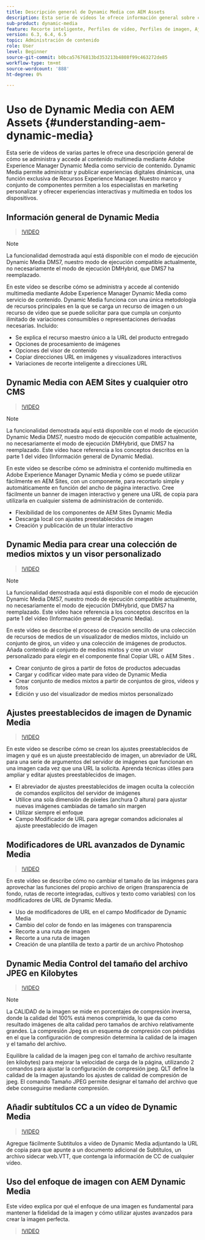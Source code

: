 ```yaml
---
title: Descripción general de Dynamic Media con AEM Assets
description: Esta serie de vídeos le ofrece información general sobre cómo se administra y accede al contenido multimedia mediante Adobe Experience Manager Dynamic Media como servicio de contenido. Dynamic Media permite administrar y publicar experiencias digitales dinámicas, una función exclusiva de Recursos Experience Manager. Nuestro marco y conjunto de componentes permiten a los especialistas en marketing personalizar y ofrecer experiencias interactivas y multimedia en todos los dispositivos.
sub-product: dynamic-media
feature: Recorte inteligente, Perfiles de vídeo, Perfiles de imagen, Ajustes preestablecidos de visor, Vídeo VR 360, Conjuntos de imágenes, Conjuntos de giros
version: 6.3, 6.4, 6.5
topic: Administración de contenido
role: User
level: Beginner
source-git-commit: b0bca57676813bd353213b4808f99c463272de85
workflow-type: tm+mt
source-wordcount: '888'
ht-degree: 0%

---
```



# Uso de Dynamic Media con AEM Assets {#understanding-aem-dynamic-media}

Esta serie de vídeos de varias partes le ofrece una descripción general de cómo se administra y accede al contenido multimedia mediante Adobe Experience Manager Dynamic Media como servicio de contenido. Dynamic Media permite administrar y publicar experiencias digitales dinámicas, una función exclusiva de Recursos Experience Manager. Nuestro marco y conjunto de componentes permiten a los especialistas en marketing personalizar y ofrecer experiencias interactivas y multimedia en todos los dispositivos.

## Información general de Dynamic Media

>[!VIDEO](https://video.tv.adobe.com/v/27144/?quality=9&learn=on)

>[!NOTE]
>
>La funcionalidad demostrada aquí está disponible con el modo de ejecución Dynamic Media DMS7, nuestro modo de ejecución compatible actualmente, no necesariamente el modo de ejecución DMHybrid, que DMS7 ha reemplazado.

En este vídeo se describe cómo se administra y accede al contenido multimedia mediante Adobe Experience Manager Dynamic Media como servicio de contenido. Dynamic Media funciona con una única metodología de recursos principales en la que se carga un recurso de imagen o un recurso de vídeo que se puede solicitar para que cumpla un conjunto ilimitado de variaciones consumibles o representaciones derivadas necesarias. Incluido:

* Se explica el recurso maestro único a la URL del producto entregado
* Opciones de procesamiento de imágenes
* Opciones del visor de contenido
* Copiar direcciones URL en imágenes y visualizadores interactivos
* Variaciones de recorte inteligente a direcciones URL

## Dynamic Media con AEM Sites y cualquier otro CMS

>[!VIDEO](https://video.tv.adobe.com/v/27145/?quality=9&learn=on)

>[!NOTE]
>
>La funcionalidad demostrada aquí está disponible con el modo de ejecución Dynamic Media DMS7, nuestro modo de ejecución compatible actualmente, no necesariamente el modo de ejecución DMHybrid, que DMS7 ha reemplazado. Este vídeo hace referencia a los conceptos descritos en la parte 1 del vídeo (Información general de Dynamic Media).

En este vídeo se describe cómo se administra el contenido multimedia en Adobe Experience Manager Dynamic Media y cómo se puede utilizar fácilmente en AEM Sites, con un componente, para recortarlo simple y automáticamente en función del ancho de página interactivo. Cree fácilmente un banner de imagen interactivo y genere una URL de copia para utilizarla en cualquier sistema de administración de contenido.

* Flexibilidad de los componentes de AEM Sites Dynamic Media
* Descarga local con ajustes preestablecidos de imagen
* Creación y publicación de un titular interactivo

## Dynamic Media para crear una colección de medios mixtos y un visor personalizado

>[!VIDEO](https://video.tv.adobe.com/v/27146/?quality=9&learn=on)

>[!NOTE]
>
>La funcionalidad demostrada aquí está disponible con el modo de ejecución Dynamic Media DMS7, nuestro modo de ejecución compatible actualmente, no necesariamente el modo de ejecución DMHybrid, que DMS7 ha reemplazado. Este vídeo hace referencia a los conceptos descritos en la parte 1 del vídeo (Información general de Dynamic Media).

En este vídeo se describe el proceso de creación sencillo de una colección de recursos de medios de un visualizador de medios mixtos, incluido un conjunto de giros, un vídeo y una colección de imágenes de productos. Añada contenido al conjunto de medios mixtos y cree un visor personalizado para elegir en el componente final Copiar URL o AEM Sites .

* Crear conjunto de giros a partir de fotos de productos adecuadas
* Cargar y codificar vídeo mate para vídeo de Dynamic Media
* Crear conjunto de medios mixtos a partir de conjuntos de giros, vídeos y fotos
* Edición y uso del visualizador de medios mixtos personalizado

## Ajustes preestablecidos de imagen de Dynamic Media

>[!VIDEO](https://video.tv.adobe.com/v/27320/?quality=9&learn=on)

En este vídeo se describe cómo se crean los ajustes preestablecidos de imagen y qué es un ajuste preestablecido de imagen, un abreviador de URL para una serie de argumentos del servidor de imágenes que funcionan en una imagen cada vez que una URL la solicita. Aprenda técnicas útiles para ampliar y editar ajustes preestablecidos de imagen.

* El abreviador de ajustes preestablecidos de imagen oculta la colección de comandos explícitos del servidor de imágenes
* Utilice una sola dimensión de píxeles (anchura O altura) para ajustar nuevas imágenes cambiadas de tamaño sin margen
* Utilizar siempre el enfoque
* Campo Modificador de URL para agregar comandos adicionales al ajuste preestablecido de imagen

## Modificadores de URL avanzados de Dynamic Media

>[!VIDEO](https://video.tv.adobe.com/v/27319/?quality=9&learn=on)

En este vídeo se describe cómo no cambiar el tamaño de las imágenes para aprovechar las funciones del propio archivo de origen (transparencia de fondo, rutas de recorte integradas, cultivos y texto como variables) con los modificadores de URL de Dynamic Media.

* Uso de modificadores de URL en el campo Modificador de Dynamic Media
* Cambio del color de fondo en las imágenes con transparencia
* Recorte a una ruta de imagen
* Recorte a una ruta de imagen
* Creación de una plantilla de texto a partir de un archivo Photoshop

## Dynamic Media Control del tamaño del archivo JPEG en Kilobytes

>[!VIDEO](https://video.tv.adobe.com/v/27404/?quality=9&learn=on)


>[!NOTE]
>
>La CALIDAD de la imagen se mide en porcentajes de compresión inversa, donde la calidad del 100% está menos comprimida, lo que da como resultado imágenes de alta calidad pero tamaños de archivo relativamente grandes. La compresión Jpeg es un esquema de compresión con pérdidas en el que la configuración de compresión determina la calidad de la imagen y el tamaño del archivo.

Equilibre la calidad de la imagen jpeg con el tamaño de archivo resultante (en kilobytes) para mejorar la velocidad de carga de la página, utilizando 2 comandos para ajustar la configuración de compresión jpeg. QLT define la calidad de la imagen ajustando los ajustes de calidad de compresión de jpeg. El comando Tamaño JPEG permite designar el tamaño del archivo que debe conseguirse mediante compresión.

## Añadir subtítulos CC a un vídeo de Dynamic Media

>[!VIDEO](https://video.tv.adobe.com/v/28074/?quality=9&learn=on)

Agregue fácilmente Subtítulos a vídeo de Dynamic Media adjuntando la URL de copia para que apunte a un documento adicional de Subtítulos, un archivo sidecar web.VTT, que contenga la información de CC de cualquier vídeo.

## Uso del enfoque de imagen con AEM Dynamic Media

Este vídeo explica por qué el enfoque de una imagen es fundamental para mantener la fidelidad de la imagen y cómo utilizar ajustes avanzados para crear la imagen perfecta.

>[!VIDEO](https://demos-pub.assetsadobe.com/etc/dam/viewers/s7viewers/html5/VideoViewer.html?asset=%2Fcontent%2Fdam%2Fdm-public-facing-upgrade-portal-video%2F04_DynamicImagery_AdvancedSettings_071917_BH.mp4&amp;config=/etc/dam/presets/viewer/Video_social&amp;serverUrl=https%3A%2F%2Fadobedemo62-h.assetsadobe.com%2Fis%2Fimage%2F&amp;contenturl=%2F&amp;config2=/etc/dam/presets/analytics&amp;videoserverurl=https://gateway-na.assetsadobe.com/DMGateway/public/demoCo&amp;posterimage=/content/dam/dm-public-facing-upgrade-portal-video/04_DynamicImagery_AdvancedSettings_071917_BH.mp4)
